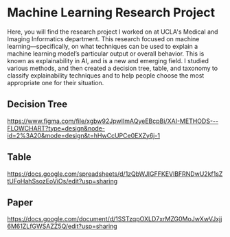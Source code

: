 # Machine Learning Research Project

Here, you will find the research project I worked on at UCLA's Medical and Imaging Informatics department. This research focused on machine learning—specifically, on what techniques can be used to explain a machine learning model’s particular output or overall behavior. This is known as explainability in AI, and is a new and emerging field. I studied various methods, and then created a decision tree, table, and taxonomy to classify explainability techniques and to help people choose the most appropriate one for their situation.

## Decision Tree
https://www.figma.com/file/xgbw92JpwIImAQyeEBcpBi/XAI-METHODS---FLOWCHART?type=design&node-id=2%3A20&mode=design&t=hHwCcUPCe0EXZy6j-1 

## Table
https://docs.google.com/spreadsheets/d/1zQbWJIGFFKEVlBFRNDwU2kf1sZtUFoHahSsozEoViOs/edit?usp=sharing

## Paper
https://docs.google.com/document/d/1SSTzqpOXLD7xrMZG0MoJwXwVJxjj6M61ZLfGWSAZZ5Q/edit?usp=sharing

